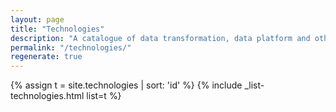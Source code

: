 ```yaml
---
layout: page
title: "Technologies"
description: "A catalogue of data transformation, data platform and other technologies used within the Data Engineering space"
permalink: "/technologies/"
regenerate: true
---
```

{% assign t = site.technologies | sort: 'id' %}
{% include _list-technologies.html list=t %}